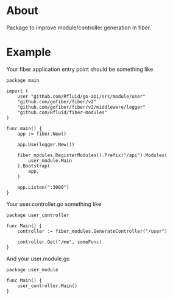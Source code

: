 # About

Package to improve module/controller generation in fiber.

# Example

Your fiber application entry point should be something like
```
package main

import (
	user "github.com/Rfluid/go-api/src/module/user"
	"github.com/gofiber/fiber/v2"
	"github.com/gofiber/fiber/v2/middleware/logger"
    "github.com/Rfluid/fiber-modules"
)

func main() {
	app := fiber.New()

	app.Use(logger.New())

	fiber_modules.RegisterModules().Prefix("/api").Modules(
        user_module.Main
    ).Bootstrap(
        app,
    )

	app.Listen(":3000")
}
```
Your user.controller.go something like
``` 
package user_controller

func Main() {
    controller := fiber_modules.GenerateController("/user")

    controller.Get("/me", someFunc)
}
```
And your user.module.go
```
package user_module

func Main() {
    user_controller.Main()
}
```